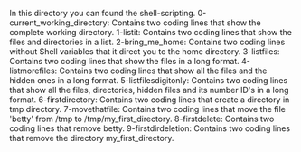 In this directory you can found the shell-scripting.
0-current_working_directory: Contains two coding lines that show the complete working directory.
1-listit: Contains two coding lines that show the files and directories in a list.
2-bring_me_home: Contains two coding lines without Shell variables that it direct you to the home directory.
3-listfiles: Contains two coding lines that show the files in a long format.
4-listmorefiles: Contains two coding lines that show all the files and the hidden ones in a long format.
5-listfilesdigitonly: Contains two coding lines that show all the files, directories, hidden files and its number ID's in a long format.
6-firstdirectory: Contains two coding lines that create a directory in tmp directory.
7-movethatfile: Contains two coding lines that move the file 'betty' from /tmp to /tmp/my_first_directory.
8-firstdelete: Contains two coding lines that remove betty.
9-firstdirdeletion: Contains two coding lines that remove the directory my_first_directory.
